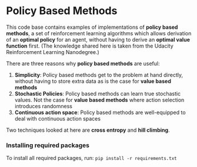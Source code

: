 # Policy Based Methods

This code base contains examples of implementations of **policy based methods**, a set of reinforcement learning algorithms
which allows derivation of an **optimal policy** for an agent, without having to derive an **optimal value function** first.
(The knowledge shared here is taken from the Udacity Reinforcement Learning Nanodegree.)

There are three reasons why **policy based methods** are useful:
1. **Simplicity**: Policy based methods get to the problem at hand directly, without having to store extra data as is the
   case for **value based methods**
1. **Stochastic Policies**: Policy based methods can learn true stochastic values. Not the case for **value based methods**
   where action selection introduces randomness
1. **Continuous action space**: Policy based methods are well-equipped to deal with continuous action spaces

Two techniques looked at here are **cross entropy** and **hill climbing**.

### Installing required packages
To install all required packages, run:
```pip install -r requirements.txt```